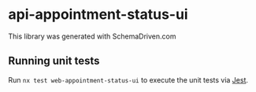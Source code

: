 
# api-appointment-status-ui

This library was generated with SchemaDriven.com

## Running unit tests

Run `nx test web-appointment-status-ui` to execute the unit tests via [Jest](https://jestjs.io).

